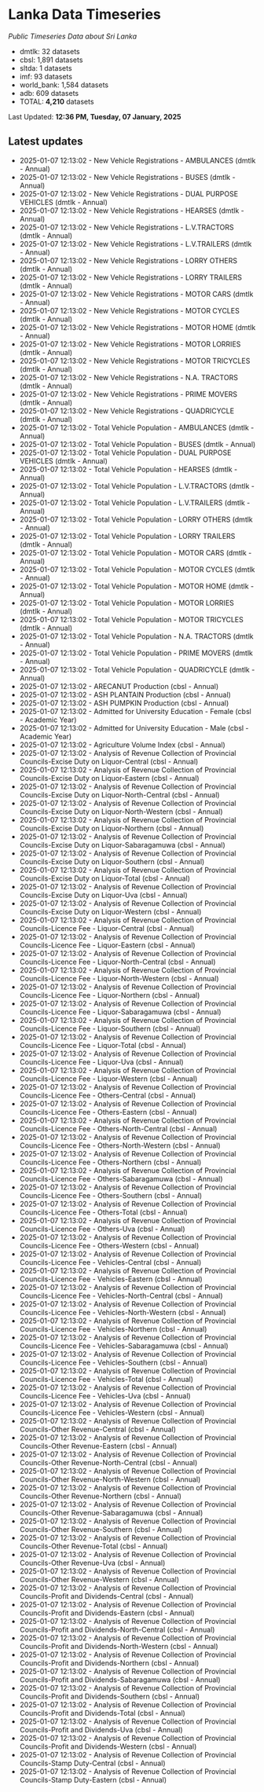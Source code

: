 # Lanka Data Timeseries
*Public Timeseries Data about Sri Lanka*

* dmtlk: 32 datasets
* cbsl: 1,891 datasets
* sltda: 1 datasets
* imf: 93 datasets
* world_bank: 1,584 datasets
* adb: 609 datasets
* TOTAL: **4,210** datasets

Last Updated: **12:36 PM, Tuesday, 07 January, 2025**

## Latest updates

* 2025-01-07 12:13:02 - New Vehicle Registrations - AMBULANCES (dmtlk - Annual)
* 2025-01-07 12:13:02 - New Vehicle Registrations - BUSES (dmtlk - Annual)
* 2025-01-07 12:13:02 - New Vehicle Registrations - DUAL PURPOSE VEHICLES (dmtlk - Annual)
* 2025-01-07 12:13:02 - New Vehicle Registrations - HEARSES (dmtlk - Annual)
* 2025-01-07 12:13:02 - New Vehicle Registrations - L.V.TRACTORS (dmtlk - Annual)
* 2025-01-07 12:13:02 - New Vehicle Registrations - L.V.TRAILERS (dmtlk - Annual)
* 2025-01-07 12:13:02 - New Vehicle Registrations - LORRY OTHERS (dmtlk - Annual)
* 2025-01-07 12:13:02 - New Vehicle Registrations - LORRY TRAILERS (dmtlk - Annual)
* 2025-01-07 12:13:02 - New Vehicle Registrations - MOTOR CARS (dmtlk - Annual)
* 2025-01-07 12:13:02 - New Vehicle Registrations - MOTOR CYCLES (dmtlk - Annual)
* 2025-01-07 12:13:02 - New Vehicle Registrations - MOTOR HOME (dmtlk - Annual)
* 2025-01-07 12:13:02 - New Vehicle Registrations - MOTOR LORRIES (dmtlk - Annual)
* 2025-01-07 12:13:02 - New Vehicle Registrations - MOTOR TRICYCLES (dmtlk - Annual)
* 2025-01-07 12:13:02 - New Vehicle Registrations - N.A. TRACTORS (dmtlk - Annual)
* 2025-01-07 12:13:02 - New Vehicle Registrations - PRIME MOVERS (dmtlk - Annual)
* 2025-01-07 12:13:02 - New Vehicle Registrations - QUADRICYCLE (dmtlk - Annual)
* 2025-01-07 12:13:02 - Total Vehicle Population - AMBULANCES (dmtlk - Annual)
* 2025-01-07 12:13:02 - Total Vehicle Population - BUSES (dmtlk - Annual)
* 2025-01-07 12:13:02 - Total Vehicle Population - DUAL PURPOSE VEHICLES (dmtlk - Annual)
* 2025-01-07 12:13:02 - Total Vehicle Population - HEARSES (dmtlk - Annual)
* 2025-01-07 12:13:02 - Total Vehicle Population - L.V.TRACTORS (dmtlk - Annual)
* 2025-01-07 12:13:02 - Total Vehicle Population - L.V.TRAILERS (dmtlk - Annual)
* 2025-01-07 12:13:02 - Total Vehicle Population - LORRY OTHERS (dmtlk - Annual)
* 2025-01-07 12:13:02 - Total Vehicle Population - LORRY TRAILERS (dmtlk - Annual)
* 2025-01-07 12:13:02 - Total Vehicle Population - MOTOR CARS (dmtlk - Annual)
* 2025-01-07 12:13:02 - Total Vehicle Population - MOTOR CYCLES (dmtlk - Annual)
* 2025-01-07 12:13:02 - Total Vehicle Population - MOTOR HOME (dmtlk - Annual)
* 2025-01-07 12:13:02 - Total Vehicle Population - MOTOR LORRIES (dmtlk - Annual)
* 2025-01-07 12:13:02 - Total Vehicle Population - MOTOR TRICYCLES (dmtlk - Annual)
* 2025-01-07 12:13:02 - Total Vehicle Population - N.A. TRACTORS (dmtlk - Annual)
* 2025-01-07 12:13:02 - Total Vehicle Population - PRIME MOVERS (dmtlk - Annual)
* 2025-01-07 12:13:02 - Total Vehicle Population - QUADRICYCLE (dmtlk - Annual)
* 2025-01-07 12:13:02 - ARECANUT Production (cbsl - Annual)
* 2025-01-07 12:13:02 - ASH PLANTAIN Production (cbsl - Annual)
* 2025-01-07 12:13:02 - ASH PUMPKIN Production (cbsl - Annual)
* 2025-01-07 12:13:02 - Admitted for University Education - Female (cbsl - Academic Year)
* 2025-01-07 12:13:02 - Admitted for University Education - Male (cbsl - Academic Year)
* 2025-01-07 12:13:02 - Agriculture Volume Index (cbsl - Annual)
* 2025-01-07 12:13:02 - Analysis of Revenue Collection of Provincial Councils-Excise Duty on Liquor-Central (cbsl - Annual)
* 2025-01-07 12:13:02 - Analysis of Revenue Collection of Provincial Councils-Excise Duty on Liquor-Eastern (cbsl - Annual)
* 2025-01-07 12:13:02 - Analysis of Revenue Collection of Provincial Councils-Excise Duty on Liquor-North-Central (cbsl - Annual)
* 2025-01-07 12:13:02 - Analysis of Revenue Collection of Provincial Councils-Excise Duty on Liquor-North-Western (cbsl - Annual)
* 2025-01-07 12:13:02 - Analysis of Revenue Collection of Provincial Councils-Excise Duty on Liquor-Northern (cbsl - Annual)
* 2025-01-07 12:13:02 - Analysis of Revenue Collection of Provincial Councils-Excise Duty on Liquor-Sabaragamuwa (cbsl - Annual)
* 2025-01-07 12:13:02 - Analysis of Revenue Collection of Provincial Councils-Excise Duty on Liquor-Southern (cbsl - Annual)
* 2025-01-07 12:13:02 - Analysis of Revenue Collection of Provincial Councils-Excise Duty on Liquor-Total (cbsl - Annual)
* 2025-01-07 12:13:02 - Analysis of Revenue Collection of Provincial Councils-Excise Duty on Liquor-Uva (cbsl - Annual)
* 2025-01-07 12:13:02 - Analysis of Revenue Collection of Provincial Councils-Excise Duty on Liquor-Western (cbsl - Annual)
* 2025-01-07 12:13:02 - Analysis of Revenue Collection of Provincial Councils-Licence Fee - Liquor-Central (cbsl - Annual)
* 2025-01-07 12:13:02 - Analysis of Revenue Collection of Provincial Councils-Licence Fee - Liquor-Eastern (cbsl - Annual)
* 2025-01-07 12:13:02 - Analysis of Revenue Collection of Provincial Councils-Licence Fee - Liquor-North-Central (cbsl - Annual)
* 2025-01-07 12:13:02 - Analysis of Revenue Collection of Provincial Councils-Licence Fee - Liquor-North-Western (cbsl - Annual)
* 2025-01-07 12:13:02 - Analysis of Revenue Collection of Provincial Councils-Licence Fee - Liquor-Northern (cbsl - Annual)
* 2025-01-07 12:13:02 - Analysis of Revenue Collection of Provincial Councils-Licence Fee - Liquor-Sabaragamuwa (cbsl - Annual)
* 2025-01-07 12:13:02 - Analysis of Revenue Collection of Provincial Councils-Licence Fee - Liquor-Southern (cbsl - Annual)
* 2025-01-07 12:13:02 - Analysis of Revenue Collection of Provincial Councils-Licence Fee - Liquor-Total (cbsl - Annual)
* 2025-01-07 12:13:02 - Analysis of Revenue Collection of Provincial Councils-Licence Fee - Liquor-Uva (cbsl - Annual)
* 2025-01-07 12:13:02 - Analysis of Revenue Collection of Provincial Councils-Licence Fee - Liquor-Western (cbsl - Annual)
* 2025-01-07 12:13:02 - Analysis of Revenue Collection of Provincial Councils-Licence Fee - Others-Central (cbsl - Annual)
* 2025-01-07 12:13:02 - Analysis of Revenue Collection of Provincial Councils-Licence Fee - Others-Eastern (cbsl - Annual)
* 2025-01-07 12:13:02 - Analysis of Revenue Collection of Provincial Councils-Licence Fee - Others-North-Central (cbsl - Annual)
* 2025-01-07 12:13:02 - Analysis of Revenue Collection of Provincial Councils-Licence Fee - Others-North-Western (cbsl - Annual)
* 2025-01-07 12:13:02 - Analysis of Revenue Collection of Provincial Councils-Licence Fee - Others-Northern (cbsl - Annual)
* 2025-01-07 12:13:02 - Analysis of Revenue Collection of Provincial Councils-Licence Fee - Others-Sabaragamuwa (cbsl - Annual)
* 2025-01-07 12:13:02 - Analysis of Revenue Collection of Provincial Councils-Licence Fee - Others-Southern (cbsl - Annual)
* 2025-01-07 12:13:02 - Analysis of Revenue Collection of Provincial Councils-Licence Fee - Others-Total (cbsl - Annual)
* 2025-01-07 12:13:02 - Analysis of Revenue Collection of Provincial Councils-Licence Fee - Others-Uva (cbsl - Annual)
* 2025-01-07 12:13:02 - Analysis of Revenue Collection of Provincial Councils-Licence Fee - Others-Western (cbsl - Annual)
* 2025-01-07 12:13:02 - Analysis of Revenue Collection of Provincial Councils-Licence Fee - Vehicles-Central (cbsl - Annual)
* 2025-01-07 12:13:02 - Analysis of Revenue Collection of Provincial Councils-Licence Fee - Vehicles-Eastern (cbsl - Annual)
* 2025-01-07 12:13:02 - Analysis of Revenue Collection of Provincial Councils-Licence Fee - Vehicles-North-Central (cbsl - Annual)
* 2025-01-07 12:13:02 - Analysis of Revenue Collection of Provincial Councils-Licence Fee - Vehicles-North-Western (cbsl - Annual)
* 2025-01-07 12:13:02 - Analysis of Revenue Collection of Provincial Councils-Licence Fee - Vehicles-Northern (cbsl - Annual)
* 2025-01-07 12:13:02 - Analysis of Revenue Collection of Provincial Councils-Licence Fee - Vehicles-Sabaragamuwa (cbsl - Annual)
* 2025-01-07 12:13:02 - Analysis of Revenue Collection of Provincial Councils-Licence Fee - Vehicles-Southern (cbsl - Annual)
* 2025-01-07 12:13:02 - Analysis of Revenue Collection of Provincial Councils-Licence Fee - Vehicles-Total (cbsl - Annual)
* 2025-01-07 12:13:02 - Analysis of Revenue Collection of Provincial Councils-Licence Fee - Vehicles-Uva (cbsl - Annual)
* 2025-01-07 12:13:02 - Analysis of Revenue Collection of Provincial Councils-Licence Fee - Vehicles-Western (cbsl - Annual)
* 2025-01-07 12:13:02 - Analysis of Revenue Collection of Provincial Councils-Other Revenue-Central (cbsl - Annual)
* 2025-01-07 12:13:02 - Analysis of Revenue Collection of Provincial Councils-Other Revenue-Eastern (cbsl - Annual)
* 2025-01-07 12:13:02 - Analysis of Revenue Collection of Provincial Councils-Other Revenue-North-Central (cbsl - Annual)
* 2025-01-07 12:13:02 - Analysis of Revenue Collection of Provincial Councils-Other Revenue-North-Western (cbsl - Annual)
* 2025-01-07 12:13:02 - Analysis of Revenue Collection of Provincial Councils-Other Revenue-Northern (cbsl - Annual)
* 2025-01-07 12:13:02 - Analysis of Revenue Collection of Provincial Councils-Other Revenue-Sabaragamuwa (cbsl - Annual)
* 2025-01-07 12:13:02 - Analysis of Revenue Collection of Provincial Councils-Other Revenue-Southern (cbsl - Annual)
* 2025-01-07 12:13:02 - Analysis of Revenue Collection of Provincial Councils-Other Revenue-Total (cbsl - Annual)
* 2025-01-07 12:13:02 - Analysis of Revenue Collection of Provincial Councils-Other Revenue-Uva (cbsl - Annual)
* 2025-01-07 12:13:02 - Analysis of Revenue Collection of Provincial Councils-Other Revenue-Western (cbsl - Annual)
* 2025-01-07 12:13:02 - Analysis of Revenue Collection of Provincial Councils-Profit and Dividends-Central (cbsl - Annual)
* 2025-01-07 12:13:02 - Analysis of Revenue Collection of Provincial Councils-Profit and Dividends-Eastern (cbsl - Annual)
* 2025-01-07 12:13:02 - Analysis of Revenue Collection of Provincial Councils-Profit and Dividends-North-Central (cbsl - Annual)
* 2025-01-07 12:13:02 - Analysis of Revenue Collection of Provincial Councils-Profit and Dividends-North-Western (cbsl - Annual)
* 2025-01-07 12:13:02 - Analysis of Revenue Collection of Provincial Councils-Profit and Dividends-Northern (cbsl - Annual)
* 2025-01-07 12:13:02 - Analysis of Revenue Collection of Provincial Councils-Profit and Dividends-Sabaragamuwa (cbsl - Annual)
* 2025-01-07 12:13:02 - Analysis of Revenue Collection of Provincial Councils-Profit and Dividends-Southern (cbsl - Annual)
* 2025-01-07 12:13:02 - Analysis of Revenue Collection of Provincial Councils-Profit and Dividends-Total (cbsl - Annual)
* 2025-01-07 12:13:02 - Analysis of Revenue Collection of Provincial Councils-Profit and Dividends-Uva (cbsl - Annual)
* 2025-01-07 12:13:02 - Analysis of Revenue Collection of Provincial Councils-Profit and Dividends-Western (cbsl - Annual)
* 2025-01-07 12:13:02 - Analysis of Revenue Collection of Provincial Councils-Stamp Duty-Central (cbsl - Annual)
* 2025-01-07 12:13:02 - Analysis of Revenue Collection of Provincial Councils-Stamp Duty-Eastern (cbsl - Annual)
